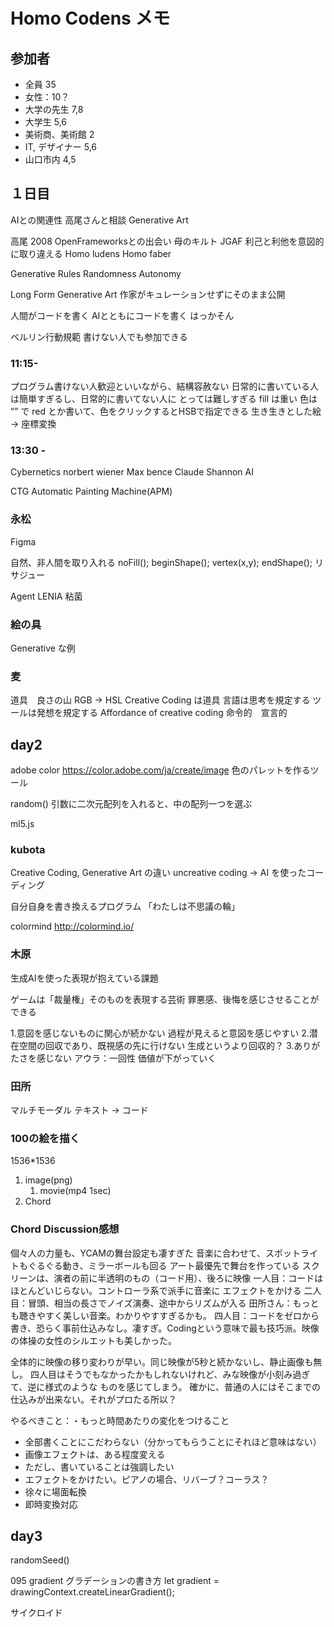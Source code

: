 # Homo Codens メモ

## 参加者
- 全員 35
- 女性：10？
- 大学の先生 7,8
- 大学生 5,6
- 美術商、美術館  2
- IT, デザイナー 5,6
- 山口市内 4,5

## １日目

AIとの関連性
高尾さんと相談
Generative Art

高尾
2008 OpenFrameworksとの出会い
母のキルト
JGAF
利己と利他を意図的に取り違える
Homo ludens
Homo faber

Generative
Rules
Randomness
Autonomy

Long Form Generative Art
作家がキュレーションせずにそのまま公開

人間がコードを書く
AIとともにコードを書く
はっかそん

ベルリン行動規範
書けない人でも参加できる

### 11:15-
プログラム書けない人歓迎といいながら、結構容赦ない
日常的に書いている人は簡単すぎるし、日常的に書いてない人に
とっては難しすぎる
fill は重い
色は “” で red とか書いて、色をクリックするとHSBで指定できる
生き生きとした絵 -> 座標変換

### 13:30 -
Cybernetics
  norbert wiener
  Max bence
  Claude Shannon  AI

CTG
Automatic Painting Machine(APM)

### 永松
Figma

自然、非人間を取り入れる
noFill();
beginShape();
vertex(x,y);
endShape();
リサジュー

Agent
LENIA
粘菌

### 絵の具

Generative な例

### 麦
道具　良さの山
RGB -> HSL
Creative Coding は道具
言語は思考を規定する
ツールは発想を規定する
Affordance of creative coding 
命令的　宣言的


## day2

adobe color
https://color.adobe.com/ja/create/image
色のパレットを作るツール

random()
引数に二次元配列を入れると、中の配列一つを選ぶ

ml5.js

### kubota
Creative Coding, Generative Art の違い
uncreative coding -> AI を使ったコーディング

自分自身を書き換えるプログラム
「わたしは不思議の輪」

colormind
http://colormind.io/

### 木原
生成AIを使った表現が抱えている課題

ゲームは「裁量権」そのものを表現する芸術
罪悪感、後悔を感じさせることができる

1.意図を感じないものに関心が続かない
  過程が見えると意図を感じやすい
2.潜在空間の回収であり、既視感の先に行けない
  生成というより回収的？
3.ありがたさを感じない
  アウラ：一回性
  価値が下がっていく


### 田所
マルチモーダル
テキスト -> コード

### 100の絵を描く
1536*1536
1. image(png)
    1. movie(mp4 1sec)
2. Chord


### Chord Discussion感想
個々人の力量も、YCAMの舞台設定も凄すぎた
音楽に合わせて、スポットライトもぐるぐる動き、ミラーボールも回る
アート最優先で舞台を作っている
スクリーンは、演者の前に半透明のもの（コード用）、後ろに映像
一人目：コードはほとんどいじらない。コントローラ系で派手に音楽に
エフェクトをかける
二人目：冒頭、相当の長さでノイズ演奏、途中からリズムが入る
田所さん：もっとも聴きやすく美しい音楽。わかりやすすぎるかも。
四人目：コードをゼロから書き、恐らく事前仕込みなし。凄すぎ。Codingという意味で最も技巧派。映像の体操の女性のシルエットも美しかった。

全体的に映像の移り変わりが早い。同じ映像が5秒と続かないし、静止画像も無し。
四人目はそうでもなかったかもしれないけれど、みな映像が小刻み過ぎて、逆に様式のような
ものを感じてしまう。
確かに、普通の人にはそこまでの仕込みが出来ない。それがプロたる所以？

やるべきこと：・もっと時間あたりの変化をつけること
- 全部書くことにこだわらない（分かってもらうことにそれほど意味はない）
- 画像エフェクトは、ある程度変える
- ただし、書いていることは強調したい
- エフェクトをかけたい。ピアノの場合、リバーブ？コーラス？
- 徐々に場面転換
- 即時変換対応


## day3
randomSeed()

095 gradient グラデーションの書き方
let gradient = drawingContext.createLinearGradient();

サイクロイド
